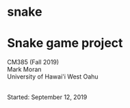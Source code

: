 # snake
<h1>Snake game project</h1>

CM385 (Fall 2019)<br />
Mark Moran<br />
University of Hawai'i West Oahu<br /><br />

Started: September 12, 2019
